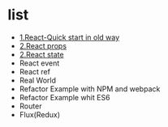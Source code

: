 # list

- [1.React-Quick start in old way](https://github.com/tyr-liu/blog/blob/master/react-step-by-step/1.React-Quick%20start%20in%20old%20way.md)
- [2.React props](https://github.com/tyr-liu/blog/blob/master/react-step-by-step/2.React%20Properties.md)
- [2.React state](https://github.com/tyr-liu/blog/blob/master/react-step-by-step/2.React%20State.md)
- React event
- React ref
- Real World
- Refactor Example with NPM and webpack
- Refactor Example whit ES6
- Router
- Flux(Redux)
